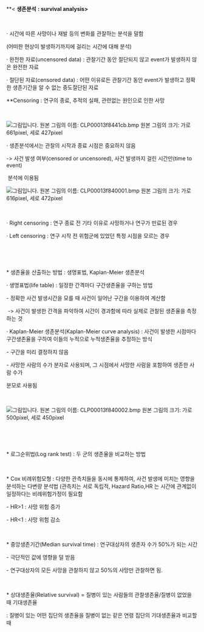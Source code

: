 **< **생존분석** **: survival analysis>**

​    

· 시간에 따른 사망이나 재발 등의 변화를 관찰하는 분석을 말함

  (어떠한 현상이 발생하기까지에 걸리는 시간에 대해 분석)

· 완전한 자료(uncensored data) : 관찰기간 동안 절단되지 않고 event가 발생하지 않은 완전한 자료

· 절단된 자료(censored data) : 어떤 이유로든 관찰기간 동안 event가 발생하고 정확한 생존기간을 알 수 없는 중도절단된 자료

  **Censoring : 연구의 종료, 추적의 실패, 관련없는 원인으로 인한 사망

​    

  ![그림입니다.  원본 그림의 이름: CLP00013f8441cb.bmp  원본 그림의 크기: 가로 661pixel, 세로 427pixel](file:///C:\Users\USER01\AppData\Local\Temp\Hnc\BinData\EMB000065101819.bmp)  

· 생존분석에서는 관찰의 시작과 종료 시점은 중요하지 않음

   -> 사건 발생 여부(censored or uncensored), 사건 발생까지 걸린 시간만(time to event) 

​      분석에 이용됨

  ![그림입니다.  원본 그림의 이름: CLP00013f840001.bmp  원본 그림의 크기: 가로 616pixel, 세로 472pixel](file:///C:\Users\USER01\AppData\Local\Temp\Hnc\BinData\EMB00006510181a.bmp)  

​    

· Right censoring : 연구 종료 전 기타 이유로 사망하거나 연구가 만료된 경우

· Left censoring : 연구 시작 전 위험군에 있었던 특정 시점을 모르는 경우 

​    

​    

\* 생존율을 산출하는 방법 : 생명표법, Kaplan-Meier 생존분석

· 생명표법(life table) : 일정한 간격마다 구간생존율을 구하는 방법

 \- 정확한 사건 발생시간을 모를 때 사건이 일어난 구간을 이용하여 계산함

​     -> 사건이 발생한 간격을 파악하여 시간이 경과함에 따라 실제로 관찰된 생존율을 측정하는 것

 

· Kaplan-Meier 생존분석(Kaplan-Meier curve analysis) : 사건이 발생한 시점마다 구간생존율을 구하여 이들의 누적으로 누적생존율을 추정하는 방식

 \- 구간을 미리 결정하지 않음

 \- 사망한 사람의 수가 분자로 사용되며, 그 시점에서 사망한 사람을 포함하여 생존한 사람 수가 

   분모로 사용됨

​    

  ![그림입니다.  원본 그림의 이름: CLP00013f840002.bmp  원본 그림의 크기: 가로 500pixel, 세로 450pixel](file:///C:\Users\USER01\AppData\Local\Temp\Hnc\BinData\EMB00006510181c.bmp)  

​    

​    

\* 로그순위법(Log rank test) : 두 군의 생존율을 비교하는 방법

​    

\* Cox 비례위험모형 : 다양한 관측치들을 동시에 통제하여, 사건 발생에 미치는 영향을 분석하는 다변량 분석법 (관측치는 서로 독립적, Hazard Ratio,HR 는 시간에 관계없이 일정하다는 비례위험가정이 필요함

 \- HR>1 : 사망 위험 증가

 \- HR<1 : 사망 위험 감소

​    

\* 중앙생존기간(Median survival time) : 연구대상자의 생존자 수가 50%가 되는 시간

 \- 극단적인 값에 영향을 덜 받음

 \- 연구대상자의 모든 사망을 관찰하지 않고 50%의 사망만 관찰하면 됨.

​    

\* 상대생존율(Relative survival) = 질병이 있는 사람들의 관찰생존율/질병이 없었을 때 기대생존율

   : 질병이 있는 어떤 집단의 생존율을 질병이 없는 같은 연령 집단의 기대생존율과 비교할 때

​    
